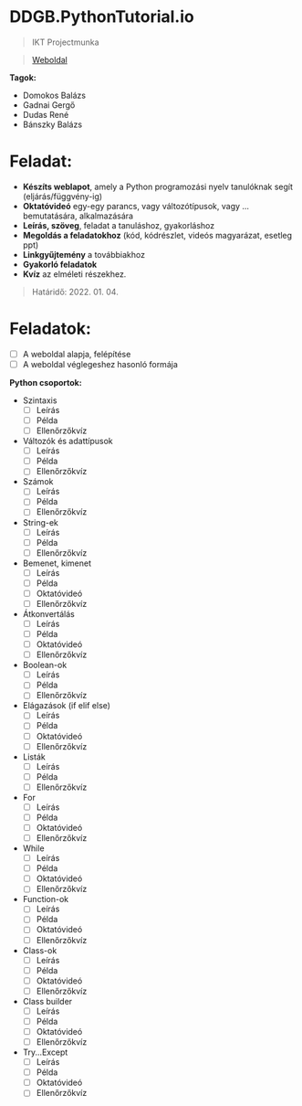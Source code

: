 # DDGB.PythonTutorial.io
> IKT Projectmunka

> [Weboldal](https://bbpezsgo.github.io/DDGB.PythonTutorial.io/)

**Tagok:**
- Domokos Balázs
- Gadnai Gergő
- Dudas René
- Bánszky Balázs

# Feladat:
- **Készíts weblapot**, amely a Python programozási nyelv tanulóknak segít (eljárás/függvény-ig)
- **Oktatóvideó** egy-egy parancs, vagy változótípusok, vagy ... bemutatására, alkalmazására
- **Leírás, szöveg**, feladat a tanuláshoz, gyakorláshoz
- **Megoldás a feladatokhoz** (kód, kódrészlet, videós magyarázat, esetleg ppt)
- **Linkgyűjtemény** a továbbiakhoz
- **Gyakorló feladatok**
- **Kvíz** az elméleti részekhez.

> Határidő: 2022. 01. 04.

# Feladatok:
- [ ] A weboldal alapja, felépítése
- [ ] A weboldal véglegeshez hasonló formája

**Python csoportok:**
- Szintaxis
  - [ ] Leírás
  - [ ] Példa
  - [ ] Ellenőrzőkvíz
- Változók és adattípusok
  - [ ] Leírás
  - [ ] Példa
  - [ ] Ellenőrzőkvíz
- Számok
  - [ ] Leírás
  - [ ] Példa
  - [ ] Ellenőrzőkvíz
- String-ek
  - [ ] Leírás
  - [ ] Példa
  - [ ] Ellenőrzőkvíz
- Bemenet, kimenet
  - [ ] Leírás
  - [ ] Példa
  - [ ] Oktatóvideó
  - [ ] Ellenőrzőkvíz
- Átkonvertálás
  - [ ] Leírás
  - [ ] Példa
  - [ ] Oktatóvideó
  - [ ] Ellenőrzőkvíz
- Boolean-ok
  - [ ] Leírás
  - [ ] Példa
  - [ ] Ellenőrzőkvíz
- Elágazások (if elif else)
  - [ ] Leírás
  - [ ] Példa
  - [ ] Oktatóvideó
  - [ ] Ellenőrzőkvíz
- Listák
  - [ ] Leírás
  - [ ] Példa
  - [ ] Ellenőrzőkvíz
- For
  - [ ] Leírás
  - [ ] Példa
  - [ ] Oktatóvideó
  - [ ] Ellenőrzőkvíz
- While
  - [ ] Leírás
  - [ ] Példa
  - [ ] Oktatóvideó
  - [ ] Ellenőrzőkvíz
- Function-ok
  - [ ] Leírás
  - [ ] Példa
  - [ ] Oktatóvideó
  - [ ] Ellenőrzőkvíz
- Class-ok
  - [ ] Leírás
  - [ ] Példa
  - [ ] Oktatóvideó
  - [ ] Ellenőrzőkvíz
- Class builder
  - [ ] Leírás
  - [ ] Példa
  - [ ] Oktatóvideó
  - [ ] Ellenőrzőkvíz
- Try...Except
  - [ ] Leírás
  - [ ] Példa
  - [ ] Oktatóvideó
  - [ ] Ellenőrzőkvíz
